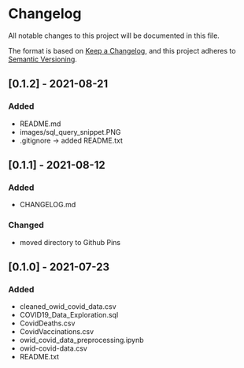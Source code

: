 # Changelog

All notable changes to this project will be documented in this file.

The format is based on [Keep a Changelog](https://keepachangelog.com/en/1.0.0/), and this project adheres to [Semantic Versioning](https://semver.org/spec/v2.0.0.html). 

## [0.1.2] - 2021-08-21

### Added 
* README&#46;md 
* images/sql_query_snippet.PNG
* .gitignore -> added README.txt

## [0.1.1] - 2021-08-12

### Added
* CHANGELOG&#46;md 

### Changed 
* moved directory to Github Pins 

## [0.1.0] - 2021-07-23

### Added 

* cleaned_owid_covid_data.csv 
* COVID19_Data_Exploration.sql
* CovidDeaths.csv
* CovidVaccinations.csv
* owid_covid_data_preprocessing.ipynb
* owid-covid-data.csv
* README.txt
